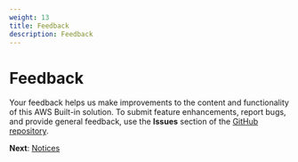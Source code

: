```yaml
---
weight: 13
title: Feedback
description: Feedback
---
```


# Feedback

Your feedback helps us make improvements to the content and functionality of this AWS Built-in solution. To submit feature enhancements, report bugs, and provide general feedback, use the **Issues** section of the [GitHub repository](https://github.com/aws-ia/cfn-abi-spotbynetapp-cloudcheckr/).

**Next**: [Notices](/notices/index.html)
